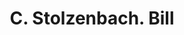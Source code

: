 ---
doi: 10.7916/D8PV7XGZ
date_other: '1870'
date_other_textual: 1870-1879
form: printed ephemera
genre:
- Invoices
name:
- C. Stolzenbach
object_in_context_url: https://biggert.cul.columbia.edu/items/view/ave_biggert_01343
subject_hierarchical_geographic:
- Zanesville, Ohio, United States
subject_name:
- C. Stolzenbach
title: C. Stolzenbach. Bill
sort_title: C. Stolzenbach. Bill
call_number: ave_biggert_01343
coordinates:
- 39.94611111111111,-82.01222222222222
pid: ave_biggert_01343
identifiers: ave_biggert_01343
thumbnail: https://derivativo-1.library.columbia.edu/iiif/2/ldpd:343300/full/!256,256/0/native.jpg
permalink: "/items/ave_biggert_01343/"
layout: iiif-image-page
---